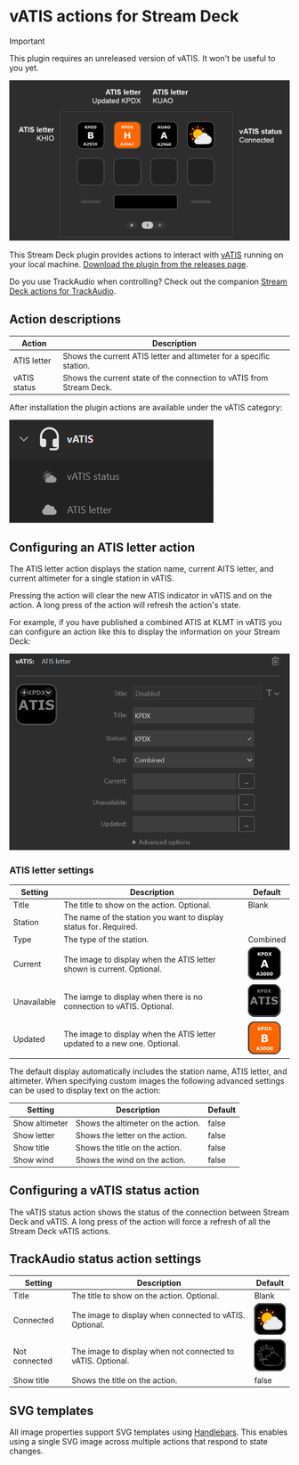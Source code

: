 # vATIS actions for Stream Deck <!-- omit from toc -->

> [!IMPORTANT]
> This plugin requires an unreleased version of vATIS. It won't be useful to you yet.

![Example profile showing ATIS letter actions for KHIO, KPDX, and KUAO. KPDX has an orange background indicating a new ATIS letter. All three show the station name above the letter and the current altimeter below the letter.](docs/images/example.png)

This Stream Deck plugin provides actions to interact with [vATIS](https://vatis.app/) running on your local machine.
[Download the plugin from the releases page](https://github.com/neilenns/streamdeck-vatis/releases/latest).

Do you use TrackAudio when controlling? Check out the companion [Stream Deck actions for TrackAudio](https://marketplace.elgato.com/product/trackaudio-e913a0ca-4c12-411d-a5a6-acf5f6c4bdea).

## Action descriptions

| Action       | Description                                                          |
| ------------ | -------------------------------------------------------------------- |
| ATIS letter  | Shows the current ATIS letter and altimeter for a specific station.  |
| vATIS status | Shows the current state of the connection to vATIS from Stream Deck. |

After installation the plugin actions are available under the vATIS category:

![Screenshot of the Stream Deck profile UI with the vATIS category open](docs/images/streamdeck-category.png)

## Configuring an ATIS letter action

The ATIS letter action displays the station name, current AITS letter, and current altimeter
for a single station in vATIS.

Pressing the action will clear the new ATIS indicator in vATIS and on the action. A long
press of the action will refresh the action's state.

For example, if you have published a combined ATIS at KLMT in vATIS you can configure an action
like this to display the information on your Stream Deck:

![Screnshot of an ATIS letter action configuration, with the title and callsign set to KPDX and the type set to Combined.](docs/images/atis-letter.png)

### ATIS letter settings <!-- omit from toc -->

| Setting     | Description                                                               | Default                                                                              |
| ----------- | ------------------------------------------------------------------------- | ------------------------------------------------------------------------------------ |
| Title       | The title to show on the action. Optional.                                | Blank                                                                                |
| Station     | The name of the station you want to display status for. Required.         |                                                                                      |
| Type        | The type of the station.                                                  | Combined                                                                             |
| Current     | The image to display when the ATIS letter shown is current. Optional.     | ![Black background, white text](docs/images/atis-connected.png)                      |
| Unavailable | The iamge to display when there is no connection to vATIS. Optional.      | ![Black background, "ATIS" for letter, grey text](docs/images/atis-notconnected.png) |
| Updated     | The image to display when the ATIS letter updated to a new one. Optional. | ![Orange background, white text](docs/images/atis-updated.png)                       |

The default display automatically includes the station name, ATIS letter, and altimeter. When specifying
custom images the following advanced settings can be used to display text on the action:

| Setting        | Description                        | Default |
| -------------- | ---------------------------------- | ------- |
| Show altimeter | Shows the altimeter on the action. | false   |
| Show letter    | Shows the letter on the action.    | false   |
| Show title     | Shows the title on the action.     | false   |
| Show wind      | Shows the wind on the action.      | false   |

## Configuring a vATIS status action

The vATIS status action shows the status of the connection between Stream Deck and vATIS.
A long press of the action will force a refresh of all the Stream Deck vATIS actions.

## TrackAudio status action settings <!-- omit from toc -->

| Setting       | Description                                                 | Default                                                                                 |
| ------------- | ----------------------------------------------------------- | --------------------------------------------------------------------------------------- |
| Title         | The title to show on the action. Optional.                  | Blank                                                                                   |
| Connected     | The image to display when connected to vATIS. Optional.     | ![Orange sun with grey cloud, black background](docs/images/vatis-connected.png)        |
| Not connected | The image to display when not connected to vATIS. Optional. | ![Cloud and sun outlined in grey, black background](docs/images/vatis-notconnected.png) |
| Show title    | Shows the title on the action.                              | false                                                                                   |

## SVG templates

All image properties support SVG templates using [Handlebars](https://handlebarsjs.com/). This enables using a single SVG image across multiple
actions that respond to state changes.
